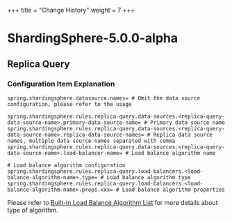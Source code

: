 +++
title = "Change History"
weight = 7
+++

# ShardingSphere-5.0.0-alpha

## Replica Query

### Configuration Item Explanation

```properties
spring.shardingsphere.datasource.names= # Omit the data source configuration, please refer to the usage

spring.shardingsphere.rules.replica-query.data-sources.<replica-query-data-source-name>.primary-data-source-name= # Primary data source name
spring.shardingsphere.rules.replica-query.data-sources.<replica-query-data-source-name>.replica-data-source-names= # Replica data source names, multiple data source names separated with comma
spring.shardingsphere.rules.replica-query.data-sources.<replica-query-data-source-name>.load-balancer-name= # Load balance algorithm name

# Load balance algorithm configuration
spring.shardingsphere.rules.replica-query.load-balancers.<load-balance-algorithm-name>.type= # Load balance algorithm type
spring.shardingsphere.rules.replica-query.load-balancers.<load-balance-algorithm-name>.props.xxx= # Load balance algorithm properties
```

Please refer to [Built-in Load Balance Algorithm List](/en/user-manual/shardingsphere-jdbc/configuration/built-in-algorithm/load-balance) for more details about type of algorithm.
